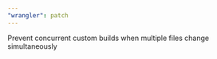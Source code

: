 ```yaml
---
"wrangler": patch
---
```


Prevent concurrent custom builds when multiple files change simultaneously
